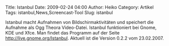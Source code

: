 Title: Istanbul
Date: 2009-02-24 04:00
Author: Heiko
Category: Artikel
Tags: istanbul,News,Screencast-Tool
Slug: istanbul

Istanbul macht Aufnahmen von Bildschirmaktivitäten und speichert die Aufnahme
als Ogg Theora Video-Datei. Istanbul funktioniert bei Gnome, KDE und Xfce. Man
findet das Programm auf der Seite <http://live.gnome.org/Istanbul>. Aktuell
ist die Version 0.2.2 vom 23.02.2007.

